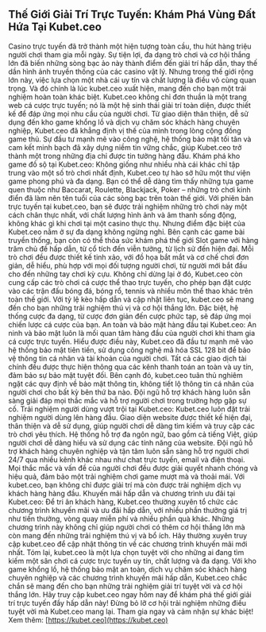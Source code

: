 
##  Thế Giới Giải Trí Trực Tuyến: Khám Phá Vùng Đất Hứa Tại Kubet.ceo
Casino trực tuyến đã trở thành một hiện tượng toàn cầu, thu hút hàng triệu người chơi tham gia mỗi ngày.  Sự tiện lợi, đa dạng trò chơi và cơ hội thắng lớn đã biến những sòng bạc ảo này thành điểm đến giải trí hấp dẫn, thay thế dần hình ảnh truyền thống của các casino vật lý.  Nhưng trong thế giới rộng lớn này, việc lựa chọn một nhà cái uy tín và chất lượng là điều vô cùng quan trọng.  Và đó chính là lúc kubet.ceo  xuất hiện, mang đến cho bạn một trải nghiệm hoàn toàn khác biệt.
Kubet.ceo không chỉ đơn thuần là một trang web cá cược trực tuyến; nó là một hệ sinh thái giải trí toàn diện, được thiết kế để đáp ứng mọi nhu cầu của người chơi.  Từ giao diện thân thiện, dễ sử dụng đến kho game khổng lồ và dịch vụ chăm sóc khách hàng chuyên nghiệp, Kubet.ceo đã khẳng định vị thế của mình trong lòng cộng đồng game thủ.  Sự đầu tư mạnh mẽ vào công nghệ, hệ thống bảo mật tối tân và cam kết minh bạch đã xây dựng niềm tin vững chắc, giúp Kubet.ceo trở thành một trong những địa chỉ được tin tưởng hàng đầu.
Khám phá kho game đồ sộ tại Kubet.ceo:
Không giống như nhiều nhà cái khác chỉ tập trung vào một số trò chơi nhất định, Kubet.ceo tự hào sở hữu một thư viện game phong phú và đa dạng.  Bạn có thể dễ dàng tìm thấy những tựa game quen thuộc như Baccarat, Roulette, Blackjack, Poker – những trò chơi kinh điển đã làm nên tên tuổi của các sòng bạc trên toàn thế giới.  Với phiên bản trực tuyến tại kubet.ceo, bạn sẽ được trải nghiệm những trò chơi này một cách chân thực nhất, với chất lượng hình ảnh và âm thanh sống động, không khác gì khi chơi tại một casino thực thụ.
Nhưng điểm đặc biệt của Kubet.ceo nằm ở sự đa dạng không ngừng nghỉ.  Bên cạnh các game bài truyền thống, bạn còn có thể thỏa sức khám phá thế giới Slot game với hàng trăm chủ đề hấp dẫn, từ cổ tích đến viễn tưởng, từ lịch sử đến hiện đại.  Mỗi trò chơi đều được thiết kế tinh xảo, với đồ họa bắt mắt và cơ chế chơi đơn giản, dễ hiểu, phù hợp với mọi đối tượng người chơi, từ người mới bắt đầu cho đến những tay chơi kỳ cựu.
Không chỉ dừng lại ở đó, Kubet.ceo còn cung cấp các trò chơi cá cược thể thao trực tuyến, cho phép bạn đặt cược vào các trận đấu bóng đá, bóng rổ, tennis và nhiều môn thể thao khác trên toàn thế giới.  Với tỷ lệ kèo hấp dẫn và cập nhật liên tục, kubet.ceo  sẽ mang đến cho bạn những trải nghiệm thú vị và cơ hội thắng lớn.  Đặc biệt, hệ thống cược đa dạng, từ cược đơn giản đến cược phức tạp, sẽ đáp ứng mọi chiến lược cá cược của bạn.
An toàn và bảo mật hàng đầu tại Kubet.ceo:
An ninh và bảo mật luôn là mối quan tâm hàng đầu của người chơi khi tham gia cá cược trực tuyến.  Hiểu được điều này, Kubet.ceo đã đầu tư mạnh mẽ vào hệ thống bảo mật tiên tiến, sử dụng công nghệ mã hóa SSL 128 bit để bảo vệ thông tin cá nhân và tài khoản của người chơi.  Tất cả các giao dịch tài chính đều được thực hiện thông qua các kênh thanh toán an toàn và uy tín, đảm bảo sự bảo mật tuyệt đối.
Bên cạnh đó, kubet.ceo  tuân thủ nghiêm ngặt các quy định về bảo mật thông tin, không tiết lộ thông tin cá nhân của người chơi cho bất kỳ bên thứ ba nào.  Đội ngũ hỗ trợ khách hàng luôn sẵn sàng giải đáp mọi thắc mắc và hỗ trợ người chơi trong trường hợp gặp sự cố.
Trải nghiệm người dùng vượt trội tại Kubet.ceo:
Kubet.ceo luôn đặt trải nghiệm người dùng lên hàng đầu.  Giao diện website được thiết kế hiện đại, thân thiện và dễ sử dụng, giúp người chơi dễ dàng tìm kiếm và truy cập các trò chơi yêu thích.  Hệ thống hỗ trợ đa ngôn ngữ, bao gồm cả tiếng Việt, giúp người chơi dễ dàng hiểu và sử dụng các tính năng của website.
Đội ngũ hỗ trợ khách hàng chuyên nghiệp và tận tâm luôn sẵn sàng hỗ trợ người chơi 24/7 qua nhiều kênh khác nhau như chat trực tuyến, email và điện thoại.  Mọi thắc mắc và vấn đề của người chơi đều được giải quyết nhanh chóng và hiệu quả, đảm bảo một trải nghiệm chơi game mượt mà và thoải mái.  Với kubet.ceo, bạn không chỉ được giải trí mà còn được trải nghiệm dịch vụ khách hàng hàng đầu.
Khuyến mãi hấp dẫn và chương trình ưu đãi tại Kubet.ceo:
Để tri ân khách hàng, Kubet.ceo thường xuyên tổ chức các chương trình khuyến mãi và ưu đãi hấp dẫn, với nhiều phần thưởng giá trị như tiền thưởng, vòng quay miễn phí và nhiều phần quà khác.  Những chương trình này không chỉ giúp người chơi có thêm cơ hội thắng lớn mà còn mang đến những trải nghiệm thú vị và bổ ích.  Hãy thường xuyên truy cập kubet.ceo để cập nhật thông tin về các chương trình khuyến mãi mới nhất.
Tóm lại, kubet.ceo  là một lựa chọn tuyệt vời cho những ai đang tìm kiếm một sân chơi cá cược trực tuyến uy tín, chất lượng và đa dạng.  Với kho game khổng lồ, hệ thống bảo mật an toàn, dịch vụ chăm sóc khách hàng chuyên nghiệp và các chương trình khuyến mãi hấp dẫn, Kubet.ceo chắc chắn sẽ mang đến cho bạn những trải nghiệm giải trí tuyệt vời và cơ hội thắng lớn.  Hãy truy cập kubet.ceo ngay hôm nay để khám phá thế giới giải trí trực tuyến đầy hấp dẫn này!  Đừng bỏ lỡ cơ hội trải nghiệm những điều tuyệt vời mà Kubet.ceo mang lại.  Tham gia ngay và cảm nhận sự khác biệt!
Xem thêm: [https://kubet.ceo](https://kubet.ceo)